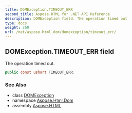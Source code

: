 ```yaml
---
title: DOMException.TIMEOUT_ERR
second_title: Aspose.HTML for .NET API Reference
description: DOMException field. The operation timed out
type: docs
weight: 260
url: /net/aspose.html.dom/domexception/timeout_err/
---
```

## DOMException.TIMEOUT_ERR field

The operation timed out.

```csharp
public const ushort TIMEOUT_ERR;
```

### See Also

* class [DOMException](../)
* namespace [Aspose.Html.Dom](../../../aspose.html.dom/)
* assembly [Aspose.HTML](../../../)
